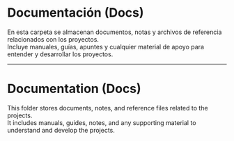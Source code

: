 # Documentación (Docs)

En esta carpeta se almacenan documentos, notas y archivos de referencia relacionados con los proyectos.  
Incluye manuales, guías, apuntes y cualquier material de apoyo para entender y desarrollar los proyectos.

---

# Documentation (Docs)

This folder stores documents, notes, and reference files related to the projects.  
It includes manuals, guides, notes, and any supporting material to understand and develop the projects.
